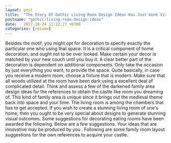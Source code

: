 ```yaml
---
layout: post
title:  "The Story Of Gothic Living Room Design Ideas Has Just Gone Viral"
postname: "gothic-living-room-design-ideas"
date:   2017-10-24 11:22:27 +0700
categories: [resume]
---
```

Besides the motif, you might opt for decoration to specify exactly the particular one who using that space. It is a critical component of home decoration, and ought not to be over looked. Make certain your decor is matched by your new couch until you buy it. A clear better part of the decoration is dependent on additional components. Only take the occasion by just everything you want, to provide the space. Quite basically, in case you receive a modern room, choose a fixture that is modern. Make sure that all woods utilized at the room have been dark using a excellent deal of complicated detail. Think and assess a few of the darkened family area design ideas for the references to obtain the castle like room you dreaming of. This kind of family area is unique since it brings out the medieval theme back into space and your time. The living room is among the chambers that has to get accepted. If you wish to create a stunning living room of one's home, then you ought to be very special about designs to generate stunning visual outcomes. Some suggestions for decorating eating rooms have been awarded the following. Below are a few suggestions. Your ideas that are innovative may be produced by you . Following are some family room layout suggestions for the own references to acquire your castle.
